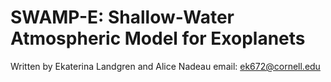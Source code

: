 # SWAMP-E: Shallow-Water Atmospheric Model for Exoplanets

Written by Ekaterina Landgren and Alice Nadeau
email: ek672@cornell.edu
